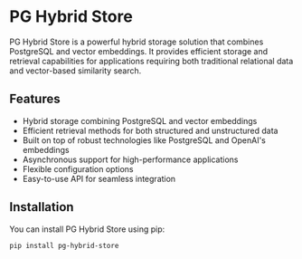 # PG Hybrid Store

PG Hybrid Store is a powerful hybrid storage solution that combines PostgreSQL and vector embeddings. It provides efficient storage and retrieval capabilities for applications requiring both traditional relational data and vector-based similarity search.

## Features

- Hybrid storage combining PostgreSQL and vector embeddings
- Efficient retrieval methods for both structured and unstructured data
- Built on top of robust technologies like PostgreSQL and OpenAI's embeddings
- Asynchronous support for high-performance applications
- Flexible configuration options
- Easy-to-use API for seamless integration

## Installation

You can install PG Hybrid Store using pip:

```bash
pip install pg-hybrid-store
```

